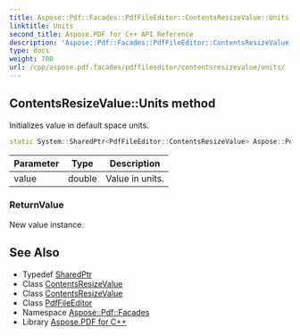 ```yaml
---
title: Aspose::Pdf::Facades::PdfFileEditor::ContentsResizeValue::Units method
linktitle: Units
second_title: Aspose.PDF for C++ API Reference
description: 'Aspose::Pdf::Facades::PdfFileEditor::ContentsResizeValue::Units method. Initializes value in default space units in C++.'
type: docs
weight: 700
url: /cpp/aspose.pdf.facades/pdffileeditor/contentsresizevalue/units/
---
```

## ContentsResizeValue::Units method


Initializes value in default space units.

```cpp
static System::SharedPtr<PdfFileEditor::ContentsResizeValue> Aspose::Pdf::Facades::PdfFileEditor::ContentsResizeValue::Units(double value)
```


| Parameter | Type | Description |
| --- | --- | --- |
| value | double | Value in units. |

### ReturnValue

New value instance.

## See Also

* Typedef [SharedPtr](../../../../system/sharedptr/)
* Class [ContentsResizeValue](../)
* Class [ContentsResizeValue](../)
* Class [PdfFileEditor](../../)
* Namespace [Aspose::Pdf::Facades](../../../)
* Library [Aspose.PDF for C++](../../../../)

